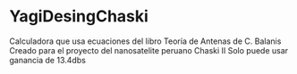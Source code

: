 # YagiDesingChaski
Calculadora que usa ecuaciones del libro Teoría de Antenas de C. Balanis
Creado para el proyecto del nanosatelite peruano Chaski II
Solo puede usar ganancia de 13.4dbs
